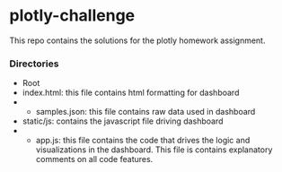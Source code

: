 # plotly-challenge
This repo contains the solutions for the plotly homework assignment.

### Directories
* Root
 *  index.html: this file contains html formatting for dashboard
* *  samples.json: this file contains raw data used in dashboard
* static/js: contains the javascript file driving dashboard
* * app.js: this file contains the code that drives the logic and visualizations in the dashboard. This file is contains explanatory comments on all code features.